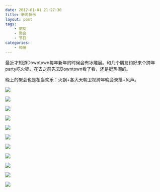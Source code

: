 ```yaml
---
date: 2012-01-01 21:27:30
title: 新年快乐
layout: post
tags:
    - 朋友
    - 聚会
    - 节日
categories:
    - 相册
---
```

最近才知道Downtown每年新年的时候会有冰雕展。和几个朋友约好来个跨年party吃火锅，在去之前先去Downtown看了看，还是挺热闹的。

晚上的聚会也是相当欢乐：火锅+各大天朝卫视跨年晚会录播+风声。

![](http://pic.ztpala.com/wp-content/uploads/2012/01/IMG_3432-1024x682.jpg)

![](http://pic.ztpala.com/wp-content/uploads/2012/01/IMG_3433-1024x682.jpg)

![](http://pic.ztpala.com/wp-content/uploads/2012/01/IMG_3436-1024x682.jpg)

![](http://pic.ztpala.com/wp-content/uploads/2012/01/IMG_3444-1024x682.jpg)

![](http://pic.ztpala.com/wp-content/uploads/2012/01/IMG_3448-1024x682.jpg)

![](http://pic.ztpala.com/wp-content/uploads/2012/01/IMG_3452-1024x682.jpg)

![](http://pic.ztpala.com/wp-content/uploads/2012/01/IMG_3453-1024x682.jpg)

![](http://pic.ztpala.com/wp-content/uploads/2012/01/IMG_3460-1024x682.jpg)

![](http://pic.ztpala.com/wp-content/uploads/2012/01/IMG_3471-1024x682.jpg)

![](http://pic.ztpala.com/wp-content/uploads/2012/01/IMG_3417-1024x682.jpg)

![](http://pic.ztpala.com/wp-content/uploads/2012/01/IMG_3419-1024x682.jpg)